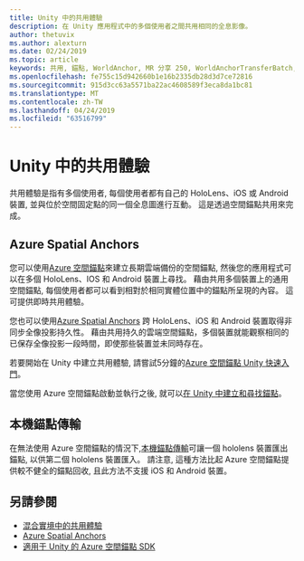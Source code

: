 ```yaml
---
title: Unity 中的共用體驗
description: 在 Unity 應用程式中的多個使用者之間共用相同的全息影像。
author: thetuvix
ms.author: alexturn
ms.date: 02/24/2019
ms.topic: article
keywords: 共用, 錨點, WorldAnchor, MR 分享 250, WorldAnchorTransferBatch, SpatialPerception, Azure, Azure 空間錨點, ASA
ms.openlocfilehash: fe755c15d942660b1e16b2335db28d3d7ce72816
ms.sourcegitcommit: 915d3cc63a5571ba22ac4608589f3eca8da1bc81
ms.translationtype: MT
ms.contentlocale: zh-TW
ms.lasthandoff: 04/24/2019
ms.locfileid: "63516799"
---
```

# <a name="shared-experiences-in-unity"></a>Unity 中的共用體驗

共用體驗是指有多個使用者, 每個使用者都有自己的 HoloLens、iOS 或 Android 裝置, 並與位於空間固定點的同一個全息圖進行互動。 這是透過空間錨點共用來完成。

## <a name="azure-spatial-anchors"></a>Azure Spatial Anchors

您可以使用<a href="https://docs.microsoft.com/azure/spatial-anchors/overview" target="_blank">Azure 空間錨點</a>來建立長期雲端備份的空間錨點, 然後您的應用程式可以在多個 HoloLens、IOS 和 Android 裝置上尋找。  藉由共用多個裝置上的通用空間錨點, 每個使用者都可以看到相對於相同實體位置中的錨點所呈現的內容。  這可提供即時共用體驗。

您也可以使用<a href="https://docs.microsoft.com/azure/spatial-anchors/overview" target="_blank">Azure Spatial Anchors</a> 跨 HoloLens、iOS 和 Android 裝置取得非同步全像投影持久性。  藉由共用持久的雲端空間錨點，多個裝置就能觀察相同的已保存全像投影一段時間，即使那些裝置並未同時存在。

若要開始在 Unity 中建立共用體驗, 請嘗試5分鐘的<a href="https://docs.microsoft.com/azure/spatial-anchors/unity-overview" target="_blank">Azure 空間錨點 Unity 快速入門</a>。

當您使用 Azure 空間錨點啟動並執行之後, 就可以<a href="https://docs.microsoft.com/azure/spatial-anchors/concepts/create-locate-anchors-unity" target="_blank">在 Unity 中建立和尋找錨點</a>。

## <a name="local-anchor-transfers"></a>本機錨點傳輸

在無法使用 Azure 空間錨點的情況下,[本機錨點傳輸](local-anchor-transfers-in-unity.md)可讓一個 hololens 裝置匯出錨點, 以供第二個 hololens 裝置匯入。  請注意, 這種方法比起 Azure 空間錨點提供較不健全的錨點回收, 且此方法不支援 iOS 和 Android 裝置。

## <a name="see-also"></a>另請參閱
* [混合實境中的共用體驗](shared-experiences-in-mixed-reality.md)
* <a href="https://docs.microsoft.com/azure/spatial-anchors" target="_blank">Azure Spatial Anchors</a>
* <a href="https://docs.microsoft.com/dotnet/api/Microsoft.Azure.SpatialAnchors" target="_blank">適用于 Unity 的 Azure 空間錨點 SDK</a>